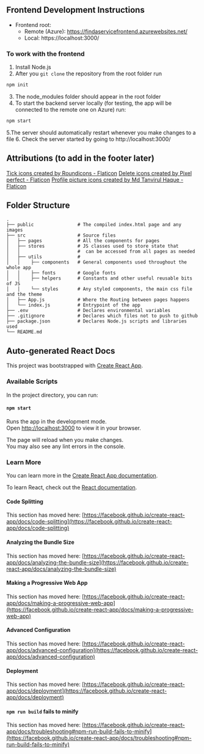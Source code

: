 ## Frontend Development Instructions
- Frontend root:
    - Remote (Azure): https://findaservicefrontend.azurewebsites.net/
    - Local: https://localhost:3000/

### To work with the frontend
1. Install Node.js
2. After you `git clone` the repository from the root folder run
```bash
npm init
```
3. The node_modules folder should appear in the root folder
4. To start the backend server locally (for testing, the app will be connected to the remote one on Azure) run:
```bash
npm start
```
5.The server should automatically restart whenever you make changes to a file
6. Check the server started by going to http://localhost:3000/

## Attributions (to add in the footer later)
<a href="https://www.flaticon.com/free-icons/tick" title="tick icons">Tick icons created by Roundicons - Flaticon</a>
<a href="https://www.flaticon.com/free-icons/delete" title="delete icons">Delete icons created by Pixel perfect - Flaticon</a>
<a href="https://www.flaticon.com/free-icons/profile-picture" title="profile picture icons">Profile picture icons created by Md Tanvirul Haque - Flaticon</a>

## Folder Structure

```
.
├── public                # The compiled index.html page and any images
├── src                   # Source files
│   ├── pages             # All the components for pages
│   ├── stores            # JS classes used to store state that 
│   │                     #  can be accessed from all pages as needed
│   ├── utils             # 
│   │    ├── components   # General components used throughout the whole app
│   │    ├── fonts        # Google fonts
│   │    ├── helpers      # Constants and other useful reusable bits of JS
│   │    └── styles       # Any styled components, the main css file and the theme
│   ├── App.js            # Where the Routing between pages happens
│   └── index.js          # Entrypoint of the app
├── .env                  # Declares environmental variables
├── .gitignore            # Declares which files not to push to github
├── package.json          # Declares Node.js scripts and libraries used
└── README.md
```

## Auto-generated React Docs

This project was bootstrapped with [Create React App](https://github.com/facebook/create-react-app).

### Available Scripts

In the project directory, you can run:

#### `npm start`

Runs the app in the development mode.\
Open [http://localhost:3000](http://localhost:3000) to view it in your browser.

The page will reload when you make changes.\
You may also see any lint errors in the console.

### Learn More

You can learn more in the [Create React App documentation](https://facebook.github.io/create-react-app/docs/getting-started).

To learn React, check out the [React documentation](https://reactjs.org/).

#### Code Splitting

This section has moved here: [https://facebook.github.io/create-react-app/docs/code-splitting](https://facebook.github.io/create-react-app/docs/code-splitting)

#### Analyzing the Bundle Size

This section has moved here: [https://facebook.github.io/create-react-app/docs/analyzing-the-bundle-size](https://facebook.github.io/create-react-app/docs/analyzing-the-bundle-size)

#### Making a Progressive Web App

This section has moved here: [https://facebook.github.io/create-react-app/docs/making-a-progressive-web-app](https://facebook.github.io/create-react-app/docs/making-a-progressive-web-app)

#### Advanced Configuration

This section has moved here: [https://facebook.github.io/create-react-app/docs/advanced-configuration](https://facebook.github.io/create-react-app/docs/advanced-configuration)

#### Deployment

This section has moved here: [https://facebook.github.io/create-react-app/docs/deployment](https://facebook.github.io/create-react-app/docs/deployment)

#### `npm run build` fails to minify

This section has moved here: [https://facebook.github.io/create-react-app/docs/troubleshooting#npm-run-build-fails-to-minify](https://facebook.github.io/create-react-app/docs/troubleshooting#npm-run-build-fails-to-minify)
